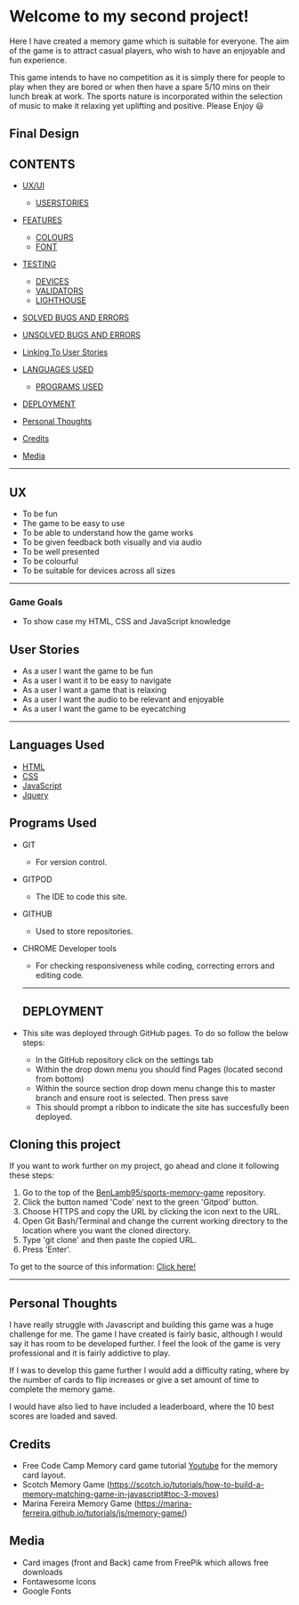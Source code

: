 # Welcome to my second project!

Here I have created a memory game which is suitable for everyone. The aim of the game is to attract casual players, who wish to have an enjoyable and fun experience. 

This game intends to have no competition as it is simply there for people to play when they are bored or when then have a spare 5/10 mins on their lunch break at work. The sports nature is incorporated within the selection of music to make it relaxing yet uplifting and positive.  Please Enjoy 😃

## Final Design


## CONTENTS

* [UX/UI](#ux)
    * [USERSTORIES](#user-stories)

* [FEATURES](#features)
  * [COLOURS](#colours)
  * [FONT](#font)

* [TESTING](#testing)
  * [DEVICES](#devices)
  * [VALIDATORS](#validators)
  * [LIGHTHOUSE](#lighthouse)


* [SOLVED BUGS AND ERRORS](#solved-bugs-and-errors)
   
* [UNSOLVED BUGS AND ERRORS](#unsolved-bugs-and-errors)

* [Linking To User Stories](#linking-to-user-stories) 

* [LANGUAGES USED](#languages-used)
    * [PROGRAMS USED](#programs-used)
    
* [DEPLOYMENT](#deployment)

* [Personal Thoughts](#personal-thoughts)

* [Credits](#credits)

* [Media](#media)


---

## UX

* To be fun
* The game to be easy to use
* To be able to understand how the game works
* To be given feedback both visually and via audio
* To be well presented 
* To be colourful
* To be suitable for devices across all sizes
---
### Game Goals
* To show case my HTML, CSS and JavaScript knowledge


## User Stories 
* As a user I want the game to be fun
* As a user I want it to be easy to navigate
* As a user I want a game that is relaxing
* As a user I want the audio to be relevant and enjoyable
* As a user I want the game to be eyecatching
---
## Languages Used

* [HTML](https://en.wikipedia.org/wiki/HTML5)
* [CSS](https://en.wikipedia.org/wiki/CSS#CSS_3)
* [JavaScript](https://en.wikipedia.org/wiki/JavaScript)
* [Jquery](https://learn.jquery.com/)

## Programs Used

* GIT
  * For version control.
* GITPOD
  * The IDE to code this site.
* GITHUB
  * Used to store repositories.
* CHROME Developer tools
  * For checking responsiveness while coding, correcting errors and editing code.

  ---

  ## DEPLOYMENT

* This site was deployed through GitHub pages. To do so follow the below steps:
  * In the GitHub repository click on the settings tab
  * Within the drop down menu you should find Pages (located second from bottom) 
  * Within the source section drop down menu change this to master branch and ensure root is selected. Then press save
  * This should prompt a ribbon to indicate the site has succesfully been deployed.
  
## Cloning this project
If you want to work further on my project, go ahead and clone it following these steps:

1. Go to the top of the [BenLamb95/sports-memory-game](https://github.com/BenLamb95/sports-memory-game) repository.
2. Click the button named 'Code' next to the green 'Gitpod' button.
3. Choose HTTPS and copy the URL by clicking the icon next to the URL.
4. Open Git Bash/Terminal and change the current working directory to the location where you want the cloned directory.
5. Type 'git clone' and then paste the copied URL.
6. Press 'Enter'.

To get to the source of this information: [Click here!](https://docs.github.com/en/free-pro-team@latest/github/creating-cloning-and-archiving-repositories/cloning-a-repository)

---
## Personal Thoughts

I have really struggle with Javascript and building this game was a huge challenge for me. The game I have created is fairly basic, although I would say it has room to be developed further. I feel the look of the game is very professional and it is fairly addictive to play.

If I was to develop this game further I would add a difficulty rating, where by the number of cards to flip increases or give a set amount of time to complete the memory game. 

I would have also lied to have included a leaderboard, where the 10 best scores are loaded and saved.

## Credits
* Free Code Camp Memory card game tutorial [Youtube](https://www.youtube.com/watch?v=ZniVgo8U7ek) for the memory card layout.
* Scotch Memory Game (https://scotch.io/tutorials/how-to-build-a-memory-matching-game-in-javascript#toc-3-moves)
* Marina Fereira Memory Game (https://marina-ferreira.github.io/tutorials/js/memory-game/)


## Media

* Card images (front and Back) came from FreePik which allows free downloads
* Fontawesome Icons
* Google Fonts